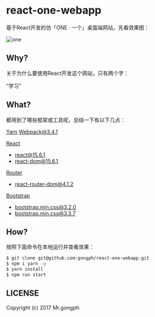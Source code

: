 # react-one-webapp
基于React开发的仿「ONE · 一个」桌面端网站，先看效果图：

![one](./assets/img/one.gif)

## Why?
关于为什么要使用React开发这个网站，只有两个字：

“学习”

## What?
都用到了哪些框架或工具呢，总结一下有以下几点：

[Yarn](https://yarn.bootcss.com/)
[Webpack@3.4.1](https://webpack.bootcss.com/)

[React](https://react.bootcss.com/react/docs/hello-world.html)

- react@15.6.1
- react-dom@15.6.1

[Router](https://reacttraining.com/react-router/web/guides/philosophy)

- react-router-dom@4.1.2


[Bootstrap](http://www.bootcss.com/)

- [bootstrap.min.css@3.2.0](https://github.com/gongph/react-one-webapp/tree/master/assets/css)
- bootstrap.min.css@3.3.7

## How?
按照下面命令在本地运行并查看效果：

```bash
$ git clone git@github.com:gongph/react-one-webapp.git 
$ npm i yarn -g 
$ yarn install
$ npm run start
```

## LICENSE
Copyright (c) 2017 Mr.gongph


